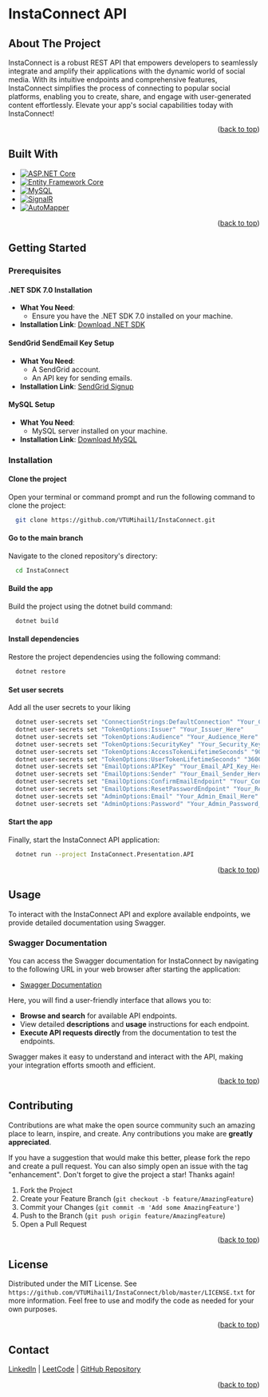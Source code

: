 # InstaConnect API

## About The Project

InstaConnect is a robust REST API that empowers developers to seamlessly integrate and amplify their applications with the dynamic world of social media. With its intuitive endpoints and comprehensive features, InstaConnect simplifies the process of connecting to popular social platforms, enabling you to create, share, and engage with user-generated content effortlessly. Elevate your app's social capabilities today with InstaConnect!

<p align="right">(<a href="#readme-top">back to top</a>)</p>

## Built With

* [![ASP.NET Core][AspNetCoreBadge]][AspNetCoreUrl]
* [![Entity Framework Core][EfCoreBadge]][EfCoreUrl]
* [![MySQL][MysqlBadge]][MysqlUrl]
* [![SignalR][SignalRBadge]][SignalRUrl]
* [![AutoMapper][AutoMapperBadge]][AutoMapperUrl]

[AspNetCoreBadge]: https://img.shields.io/badge/ASP.NET%20Core-blue.svg
[AspNetCoreUrl]: https://dotnet.microsoft.com/apps/aspnet

[EfCoreBadge]: https://img.shields.io/badge/EF%20Core-orange.svg
[EfCoreUrl]: https://docs.microsoft.com/en-us/ef/core/

[MysqlBadge]: https://img.shields.io/badge/MySQL-blue.svg
[MysqlUrl]: https://www.mysql.com/

[SignalRBadge]: https://img.shields.io/badge/SignalR-purple.svg
[SignalRUrl]: https://dotnet.microsoft.com/apps/aspnet/signalr

[AutoMapperBadge]: https://img.shields.io/badge/AutoMapper-green.svg
[AutoMapperUrl]: https://automapper.org/

<p align="right">(<a href="#readme-top">back to top</a>)</p>

## Getting Started

### Prerequisites

#### .NET SDK 7.0 Installation

- **What You Need**:
   - Ensure you have the .NET SDK 7.0 installed on your machine.
- **Installation Link**: [Download .NET SDK](https://dotnet.microsoft.com/download)

#### SendGrid SendEmail Key Setup

- **What You Need**: 
   - A SendGrid account.
   - An API key for sending emails.
- **Installation Link**: [SendGrid Signup](https://sendgrid.com/)

#### MySQL Setup

- **What You Need**:
   - MySQL server installed on your machine.
- **Installation Link**: [Download MySQL](https://www.mysql.com/downloads/)

### Installation

#### Clone the project

Open your terminal or command prompt and run the following command to clone the project:
```bash
  git clone https://github.com/VTUMihail1/InstaConnect.git
```

#### Go to the main branch

Navigate to the cloned repository's directory:
```bash
  cd InstaConnect
```

#### Build the app

Build the project using the dotnet build command:
```bash
  dotnet build
```

#### Install dependencies

Restore the project dependencies using the following command:
```bash
  dotnet restore
```

#### Set user secrets

Add all the user secrets to your liking 
```bash
  dotnet user-secrets set "ConnectionStrings:DefaultConnection" "Your_Connection_String_Here"   
  dotnet user-secrets set "TokenOptions:Issuer" "Your_Issuer_Here"   
  dotnet user-secrets set "TokenOptions:Audience" "Your_Audience_Here"   
  dotnet user-secrets set "TokenOptions:SecurityKey" "Your_Security_Key_Here"   
  dotnet user-secrets set "TokenOptions:AccessTokenLifetimeSeconds" "900"   
  dotnet user-secrets set "TokenOptions:UserTokenLifetimeSeconds" "3600"   
  dotnet user-secrets set "EmailOptions:APIKey" "Your_Email_API_Key_Here"   
  dotnet user-secrets set "EmailOptions:Sender" "Your_Email_Sender_Here"   
  dotnet user-secrets set "EmailOptions:ConfirmEmailEndpoint" "Your_Confirm_Email_Endpoint_Here"   
  dotnet user-secrets set "EmailOptions:ResetPasswordEndpoint" "Your_Reset_Password_Endpoint_Here"   
  dotnet user-secrets set "AdminOptions:Email" "Your_Admin_Email_Here"   
  dotnet user-secrets set "AdminOptions:Password" "Your_Admin_Password_Here"   
```

#### Start the app

Finally, start the InstaConnect API application:
```bash
  dotnet run --project InstaConnect.Presentation.API   
```


<p align="right">(<a href="#readme-top">back to top</a>)</p>


## Usage

To interact with the InstaConnect API and explore available endpoints, we provide detailed documentation using Swagger.

### Swagger Documentation

You can access the Swagger documentation for InstaConnect by navigating to the following URL in your web browser after starting the application:

- [Swagger Documentation](https://localhost:7038/swagger/index.html)

Here, you will find a user-friendly interface that allows you to:

- **Browse and search** for available API endpoints.
- View detailed **descriptions** and **usage** instructions for each endpoint.
- **Execute API requests directly** from the documentation to test the endpoints.

Swagger makes it easy to understand and interact with the API, making your integration efforts smooth and efficient.

<p align="right">(<a href="#readme-top">back to top</a>)</p>

<!-- CONTRIBUTING -->
## Contributing

Contributions are what make the open source community such an amazing place to learn, inspire, and create. Any contributions you make are **greatly appreciated**.

If you have a suggestion that would make this better, please fork the repo and create a pull request. You can also simply open an issue with the tag "enhancement".
Don't forget to give the project a star! Thanks again!

1. Fork the Project
2. Create your Feature Branch (`git checkout -b feature/AmazingFeature`)
3. Commit your Changes (`git commit -m 'Add some AmazingFeature'`)
4. Push to the Branch (`git push origin feature/AmazingFeature`)
5. Open a Pull Request

<p align="right">(<a href="#readme-top">back to top</a>)</p>



<!-- LICENSE -->
## License

Distributed under the MIT License. See `https://github.com/VTUMihail1/InstaConnect/blob/master/LICENSE.txt` for more information. Feel free to use and modify the code as needed for your own purposes.

<p align="right">(<a href="#readme-top">back to top</a>)</p>

## Contact

[LinkedIn](https://www.linkedin.com/in/mihail-nikolov-a24b29255/) | [LeetCode](https://leetcode.com/VTUMihail/) | [GitHub Repository](https://github.com/VTUMihail1/InstaConnect.git)

<p align="right">(<a href="#readme-top">back to top</a>)</p>

